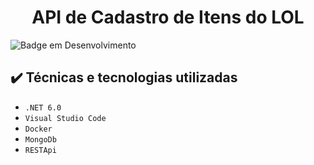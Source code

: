 <h1 align="center"> API de Cadastro de Itens do LOL </h1>

![Badge em Desenvolvimento](http://img.shields.io/static/v1?label=STATUS&message=EM%20DESENVOLVIMENTO&color=GREEN&style=for-the-badge)

## ✔️ Técnicas e tecnologias utilizadas

- ``.NET 6.0``
- ``Visual Studio Code``
- ``Docker``
- ``MongoDb``
- ``RESTApi``

